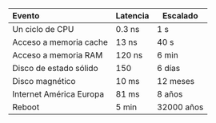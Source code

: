 




| Evento                  | Latencia | Escalado  |
|:------------------------|----------|-----------|
| Un ciclo de CPU         | 0.3 ns   |   1 s     |
| Acceso a memoria cache  | 13 ns    |  40 s     |
| Acceso a memoria RAM    | 120 ns   | 6 min     |
| Disco de estado sólido  | 150      | 6 días    |
| Disco magnético         | 10 ms    | 12 meses  |
| Internet América Europa | 81 ms    | 8 años    |
| Reboot                  | 5 min    | 32000 años|

